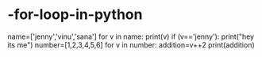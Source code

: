 # -for-loop-in-python
name=['jenny','vinu','sana']
for v in name:
    print(v)
    if (v=='jenny'):
        print("hey its me")
number=[1,2,3,4,5,6]
for v in number:
    addition=v++2
    print(addition)
